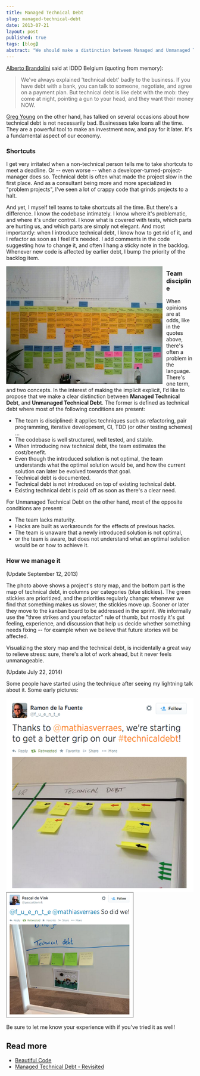 ```yaml
---
title: Managed Technical Debt
slug: managed-technical-debt
date: 2013-07-21
layout: post
published: true
tags: [blog]
abstract: "We should make a distinction between Managed and Unmanaged Technical Debt."
---
```


[Alberto Brandolini](https://twitter.com/mathiasverraes/status/326435664319111170) said at IDDD Belgium (quoting from memory):

<blockquote>We've always explained 'technical debt' badly to the business. If you have debt with a bank, you can talk to someone,
negotiate, and agree on a payment plan. But technical debt is like debt with the mob: they come at night, pointing a gun
to your head, and they want their money NOW.</blockquote>

[Greg Young](http://codebetter.com/gregyoung/2013/03/06/startups-and-tdd/) on the other hand, has talked on several occasions about how technical debt is not necessarily bad. Businesses
take loans all the time. They are a powerful tool to make an investment now, and pay for it later. It's a fundamental
aspect of our economy.

### Shortcuts


I get very irritated when a non-technical person tells me to take shortcuts to meet a deadline. Or -- even worse -- when
 a developer-turned-project-manager does so. Technical debt is often what made the project slow in the first place. And as
 a consultant being more and more specialized in "problem projects", I've seen a lot of crappy code that grinds projects
 to a halt.

And yet, I myself tell teams to take shortcuts all the time. But there's a difference. I know the codebase intimately.
I know where it's problematic, and where it's under control. I know what is covered with tests, which parts are hurting us,
and which parts are simply not elegant. And most importantly: when I introduce technical debt, I know how to get rid of
it, and I refactor as soon as I feel it's needed. I add comments in the code suggesting how to change it, and often I
hang a sticky note in the backlog. Whenever new code is affected by earlier debt, I bump the priority of the backlog item.

<img style="float:left;margin-right: 10px" src="/img/posts/2013-07-21-managed-technical-debt/map-of-technical-debt.jpg" alt="Mapped Technical Debt (bottom)">


### Team discipline

When opinions are at odds, like in the quotes above, there's often a problem in the language. There's one term, and two
concepts. In the interest of making
the implicit explicit, I'd like to propose that we make a clear distinction between **Managed Technical Debt**, and **Unmanaged
Technical Debt**. The former is defined as technical debt where most of the following conditions are present:

- The team is disciplined: it applies techniques such as refactoring, pair programming, iterative development, CI, TDD (or other testing schemes) ...
- The codebase is well structured, well tested, and stable.
- When introducing new technical debt, the team estimates the cost/benefit.
- Even though the introduced solution is not optimal, the team understands what the optimal solution would be, and how
the current solution can later be evolved towards that goal.
- Technical debt is documented.
- Technical debt is not introduced on top of existing technical debt.
- Existing technical debt is paid off as soon as there's a clear need.

For Unmanaged Technical Debt on the other hand, most of the opposite conditions are present:

- The team lacks maturity.
- Hacks are built as workarounds for the effects of previous hacks.
- The team is unaware that a newly introduced solution is not optimal,
- or the team is aware, but does not understand what an optimal solution would be or how to achieve it.

### How we manage it

(Update September 12, 2013)

The photo above shows a project's story map, and the bottom part is the map of technical debt, in columns per categories
(blue stickies). The green stickies are prioritized, and the priorities regularly change: whenever we find that something
makes us slower, the stickies move up. Sooner or later they move to the kanban board to be addressed in the sprint. We informally use the "three
strikes and you refactor" rule of thumb, but mostly it's gut feeling, experience, and discussion that help us decide
whether something needs fixing -- for example when we believe that future stories will be affected.

Visualizing the story map and the technical debt, is incidentally a great way to relieve stress: sure, there's a lot of
 work ahead, but it never feels unmanageable.

(Update July 22, 2014)

Some people have started using the technique after seeing my lightning talk about it. Some early pictures:

<img style="float:left" style="width:340px; border: 1px solid gray" src="/img/posts/2013-07-21-managed-technical-debt/technical-debt-ramon.png">
<img style="width:340px; border: 1px solid gray" src="/img/posts/2013-07-21-managed-technical-debt/technical-debt-pascal.png">

Be sure to let me know your experience with if you've tried it as well!

## Read more

- [Beautiful Code](http://verraes.net/2011/04/beautiful-code/)
- [Managed Technical Debt - Revisited](/2014/07/managed-technical-debt-revisited/)
